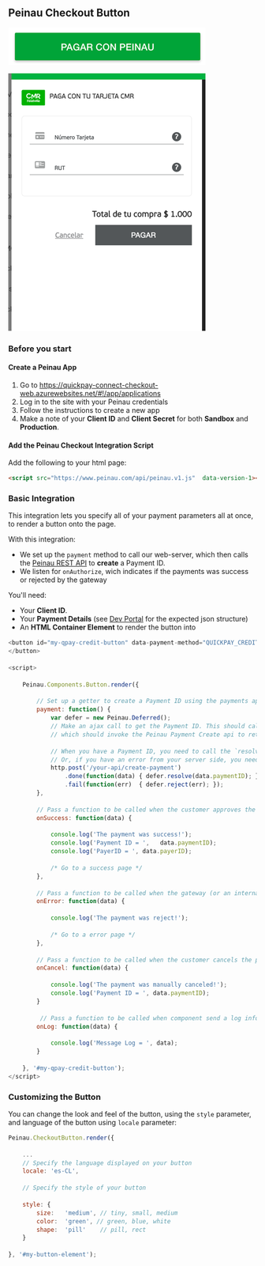 ## Peinau Checkout Button

![Peinau Button](./images/sdk-button-0.png)

![Peinau Checkout](./images/sdk-checkout-0.png)

### Before you start

#### Create a Peinau App

1. Go to https://quickpay-connect-checkout-web.azurewebsites.net/#!/app/applications
2. Log in to the site with your Peinau credentials
3. Follow the instructions to create a new app
4. Make a note of your **Client ID** and **Client Secret** for both **Sandbox** and **Production**.

#### Add the Peinau Checkout Integration Script

Add the following to your html page:

```html
<script src="https://www.peinau.com/api/peinau.v1.js"  data-version-1></script>
```
### Basic Integration

This integration lets you specify all of your payment parameters all at once, to render a button onto the page.


With this integration:
- We set up the `payment` method to call our web-server, which then calls the [Peinau REST API](./../rest-api/introduction.md) to **create** a Payment ID.
- We listen for `onAuthorize`, wich indicates if the payments was success or rejected by the gateway

You'll need:
- Your **Client ID**.
- Your **Payment Details** (see [Dev Portal](https://quickpay-connect-checkout-web.azurewebsites.net/#!/docs/api-docs/express-checkout/payments/create-intention) for the expected json structure)
- An **HTML Container Element** to render the button into

```javascript
<button id="my-qpay-credit-button" data-payment-method="QUICKPAY_CREDIT">
</button>

<script>

    Peinau.Components.Button.render({

        // Set up a getter to create a Payment ID using the payments api, on your server side:
        payment: function() {
            var defer = new Peinau.Deferred();
            // Make an ajax call to get the Payment ID. This should call your back-end,
            // which should invoke the Peinau Payment Create api to retrieve the Payment ID.

            // When you have a Payment ID, you need to call the `resolve` method, e.g `resolve(data.paymentID)`
            // Or, if you have an error from your server side, you need to call `reject`, e.g. `reject(err)`
            http.post('/your-api/create-payment')
                .done(function(data) { defer.resolve(data.paymentID); })
                .fail(function(err)  { defer.reject(err); });            
        },

        // Pass a function to be called when the customer approves the payment
        onSuccess: function(data) {

            console.log('The payment was success!');
            console.log('Payment ID = ',   data.paymentID);
            console.log('PayerID = ', data.payerID);

            /* Go to a success page */
        },

        // Pass a function to be called when the gateway (or an internal error) reject the payment
        onError: function(data) {

            console.log('The payment was reject!');

            /* Go to a error page */
        },

        // Pass a function to be called when the customer cancels the payment
        onCancel: function(data) {

            console.log('The payment was manually canceled!');
            console.log('Payment ID = ', data.paymentID);
        }

         // Pass a function to be called when component send a log info
        onLog: function(data) { 

            console.log('Message Log = ', data);
        }

    }, '#my-qpay-credit-button');
</script>
```

### Customizing the Button

You can change the look and feel of the button, using the `style` parameter, and language of the button using `locale` parameter:

```javascript
Peinau.CheckoutButton.render({

    ...
    // Specify the language displayed on your button
    locale: 'es-CL',

    // Specify the style of your button

    style: {
        size:   'medium', // tiny, small, medium
        color:  'green', // green, blue, white
        shape:  'pill'    // pill, rect
    }

}, '#my-button-element');
```